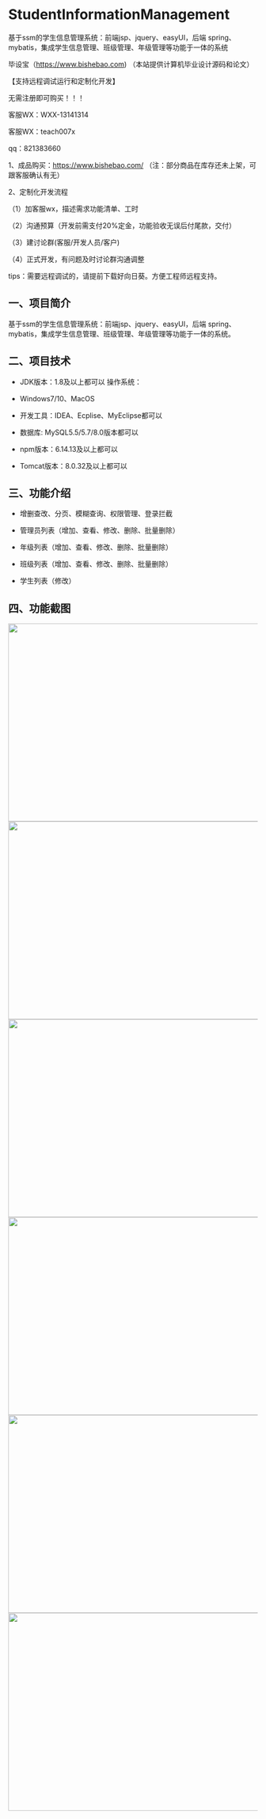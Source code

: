 # StudentInformationManagement
 基于ssm的学生信息管理系统：前端jsp、jquery、easyUI，后端 spring、mybatis，集成学生信息管理、班级管理、年级管理等功能于一体的系统

毕设宝（https://www.bishebao.com) （本站提供计算机毕业设计源码和论文）

【支持远程调试运行和定制化开发】

无需注册即可购买！！！

客服WX：WXX-13141314

客服WX：teach007x

qq：821383660


1、成品购买：https://www.bishebao.com/ （注：部分商品在库存还未上架，可跟客服确认有无）

2、定制化开发流程

（1）加客服wx，描述需求功能清单、工时

（2）沟通预算（开发前需支付20%定金，功能验收无误后付尾款，交付）

（3）建讨论群(客服/开发人员/客户)

（4）正式开发，有问题及时讨论群沟通调整

tips：需要远程调试的，请提前下载好向日葵。方便工程师远程支持。
<h2>一、项目简介</h2>
基于ssm的学生信息管理系统：前端jsp、jquery、easyUI，后端 spring、mybatis，集成学生信息管理、班级管理、年级管理等功能于一体的系统。
<h2>二、项目技术</h2>
<ul dir="auto">
 	<li>
<p dir="auto">JDK版本：1.8及以上都可以 操作系统：</p>
</li>
 	<li>
<p dir="auto">Windows7/10、MacOS</p>
</li>
 	<li>
<p dir="auto">开发工具：IDEA、Ecplise、MyEclipse都可以</p>
</li>
 	<li>
<p dir="auto">数据库: MySQL5.5/5.7/8.0版本都可以</p>
</li>
 	<li>
<p dir="auto">npm版本：6.14.13及以上都可以</p>
</li>
 	<li>
<p dir="auto">Tomcat版本：8.0.32及以上都可以</p>
</li>
</ul>
<h2>三、功能介绍</h2>
<div class="markdown-heading" dir="auto">
<div class="markdown-heading" dir="auto">
<ul dir="auto">
 	<li>
<p dir="auto">增删查改、分页、模糊查询、权限管理、登录拦截</p>
</li>
 	<li>
<p dir="auto">管理员列表（增加、查看、修改、删除、批量删除）</p>
</li>
 	<li>
<p dir="auto">年级列表（增加、查看、修改、删除、批量删除）</p>
</li>
 	<li>
<p dir="auto">班级列表（增加、查看、修改、删除、批量删除）</p>
</li>
 	<li>
<p dir="auto">学生列表（修改）</p>
</li>
</ul>
</div>
</div>
<h2>四、功能截图</h2>
<img class="aligncenter size-full wp-image-13773" src="https://www.bishebao.com/wp-content/uploads/2024/06/image_4-24.png" alt="" width="1316" height="400" /> <img class="aligncenter size-full wp-image-13774" src="https://www.bishebao.com/wp-content/uploads/2024/06/image_5-24.png" alt="" width="1322" height="400" /> <img class="aligncenter size-full wp-image-13775" src="https://www.bishebao.com/wp-content/uploads/2024/06/image_6-23.png" alt="" width="1320" height="400" /> <img class="aligncenter size-full wp-image-13776" src="https://www.bishebao.com/wp-content/uploads/2024/06/image_1-24.png" alt="" width="1316" height="400" /> <img class="aligncenter size-full wp-image-13777" src="https://www.bishebao.com/wp-content/uploads/2024/06/image_2-24.png" alt="" width="1322" height="400"/> <img class="aligncenter size-full wp-image-13778" src="https://www.bishebao.com/wp-content/uploads/2024/06/image_3-24.png" alt="" width="1317" height="400" />